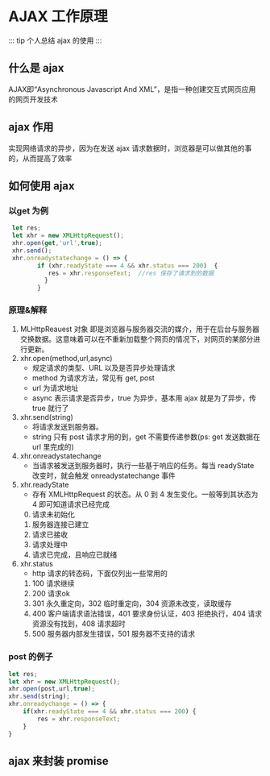 # AJAX 工作原理

::: tip
个人总结 ajax 的使用
:::


## 什么是 ajax

 AJAX即“Asynchronous Javascript And XML”，是指一种创建交互式网页应用的网页开发技术

## ajax 作用
 实现网络请求的异步，因为在发送 ajax 请求数据时，浏览器是可以做其他的事的，从而提高了效率

## 如何使用 ajax

###  以get 为例
```js
 let res;
 let xhr = new XMLHttpRequest();
 xhr.open(get,'url',true);
 xhr.send();
 xhr.onreadystatechange = () => { 
	    if (xhr.readyState === 4 && xhr.status === 200)  { 
	       res = xhr.responseText;  //res 保存了请求到的数据
	      }
        } 

```

### 原理&解释
 1. MLHttpReauest 对象 即是浏览器与服务器交流的媒介，用于在后台与服务器交换数据。这意味着可以在不重新加载整个网页的情况下，对网页的某部分进行更新。
 2. xhr.open(method,url,async)  
     - 规定请求的类型、URL 以及是否异步处理请求
     - method 为请求方法，常见有 get, post
     - url 为请求地址
     - async 表示请求是否异步，true 为异步，基本用 ajax 就是为了异步，传 true 就行了 
 3. xhr.send(string)
     - 将请求发送到服务器。
     - string 只有 post 请求才用的到，get 不需要传递参数(ps: get 发送数据在 url 里完成的)
 4. xhr.onreadystatechange
     - 当请求被发送到服务器时，执行一些基于响应的任务。每当 readyState 改变时，就会触发 onreadystatechange 事件
 5. xhr.readyState
     - 存有 XMLHttpRequest 的状态。从 0 到 4 发生变化。一般等到其状态为4 即可知道请求已经完成
     0.  请求未初始化
     1.  服务器连接已建立
     2.  请求已接收
     3.  请求处理中
     4.  请求已完成，且响应已就绪
 6. xhr.status
     - http 请求的转态码，下面仅列出一些常用的
     1. 100	请求继续
     2. 200	请求ok
     3. 301	永久重定向，302	临时重定向，304	资源未改变，读取缓存
     4. 400	客户端请求语法错误，401	要求身份认证，403 拒绝执行，404 请求资源没有找到，408 请求超时
     5. 500	服务器内部发生错误，501	服务器不支持的请求

### post 的例子
```js
let res;
let xhr = new XMLHttpRequest();
xhr.open(post,url,true);
xhr.send(string);
xhr.onreadychange = () => {
    if(xhr.readyState === 4 && xhr.status === 200) {
        res = xhr.responseText;
    }
}
```

## ajax 来封装 promise